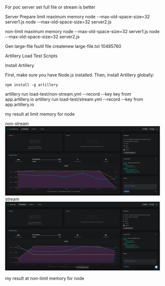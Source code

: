 For poc server set full file or stream is better

Server Prepare
limit maximum memory
node --max-old-space-size=32 server1.js
node --max-old-space-size=32 server2.js

non-limit maximum memory
node --max-old-space-size=32 server1.js
node --max-old-space-size=32 server2.js

Gen large-file
fsutil file createnew large-file.txt 10485760

Artillery Load Test Scripts

Install Artillery

First, make sure you have Node.js installed. Then, install Artillery globally:

`npm install -g artillery`

artillery run load-test/non-stream.yml --record --key key from app.artillery.io
artillery run load-test/stream.yml --record --key from app.artillery.io


my result at limit memory for node

non-stream
![Alt text](non-stream.png)
stream
![Alt text](stream.png)

my result at non-limit memory for node